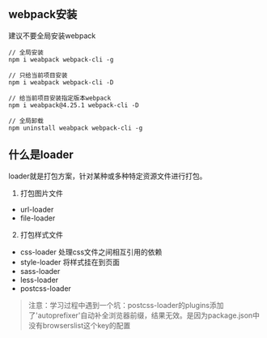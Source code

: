 ## webpack安装
建议不要全局安装webpack

```
// 全局安装
npm i weabpack webpack-cli -g

// 只给当前项目安装
npm i weabpack webpack-cli -D

// 给当前项目安装指定版本webpack
npm i weabpack@4.25.1 webpack-cli -D

// 全局卸载
npm uninstall weabpack webpack-cli -g
```

## 什么是loader
loader就是打包方案，针对某种或多种特定资源文件进行打包。

1. 打包图片文件
  * url-loader
  * file-loader
2. 打包样式文件
  * css-loader   处理css文件之间相互引用的依赖
  * style-loader  将样式挂在到页面
  * sass-loader 
  * less-loader 
  * postcss-loader
> 注意：学习过程中遇到一个坑：postcss-loader的plugins添加了'autoprefixer'自动补全浏览器前缀，结果无效。是因为package.json中没有browserslist这个key的配置
